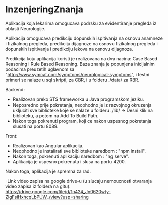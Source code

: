 # InzenjeringZnanja

Aplikacija koja lekarima omogucava podrsku za evidentiranje pregleda iz oblasti Neurologije.

Aplikacija omogucava predikciju dopunskih ispitivanja na osnovu anamneze i fizikalnog pregleda, predikciju dijagnoze na osnovu fizikalnog pregleda i dopunskih ispitivanja i predikciju lekova na osnovu dijagnoza.

Predikcija koju aplikacija koristi je realizovana na dva nacina: Case Based Reasoning i Rule Based Reasoning.
Baza znanja je popunjena inicijalnim podacima preuzetih uglavnom sa "http://www.symcat.com/symptoms/neurological-symptoms", i testni primeri se nalaze u sql skripti, za CBR, i u folderu ./data/ za RBR.

Backend:
- Realizovan preko STS frameworka u Java programskom jeziku.
- Neposredno prije pokretanja, neophodno je iz razvojnog okruzenja ukljuciti sve biblioteke koje se nalaze u folderu ./lib/ 
    -> Desni klik na biblioteku, a potom na Add To Build Path.
- Nakon toga pokrenuti program, koji ce nakon uspesnog pokretanja slusati na portu 8089.

Front:
- Realizovan kao Angular aplikacija.
- Neophodno je instalirati sve biblioteke naredbom : "npm install".
- Nakon toga, pokrenuti aplikaciju naredbom : "ng serve".
- Aplikacija je uspesno pokrenuta i slusa na portu 4200.

Nakon toga, aplikacija je spremna za rad.

-Link video zapisa na google drive-u (u slucaju nemoucnosti otvaranja video zapisa iz foldera na gitu):
https://drive.google.com/file/d/1n424_Jn0620wty-ZlgFsiHxhcqLbPUW_/view?usp=sharing